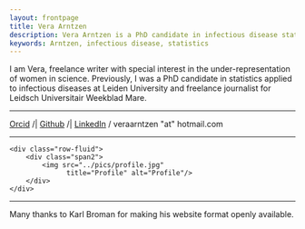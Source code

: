 ```yaml
---
layout: frontpage
title: Vera Arntzen
description: Vera Arntzen is a PhD candidate in infectious disease statistics at Mathematical Institute, Leiden University, The Netherlands.
keywords: Arntzen, infectious disease, statistics
---
```



I am Vera, freelance writer with special interest in the under-representation of women in science. Previously, I was a PhD candidate in statistics applied to infectious diseases at Leiden University and freelance journalist for Leidsch Universitair Weekblad Mare.

---
   
[Orcid](https://orcid.org/0000-0002-2642-9898) /| [Github](https://github.com/vharntzen) /| [LinkedIn](https://nl.linkedin.com/in/vera-arntzen-b48271163) / veraarntzen "at" hotmail.com

---

<div class="container">

    <div class="row-fluid">
        <div class="span2">
            <img src="../pics/profile.jpg"
                  title="Profile" alt="Profile"/>
        </div>
    </div>
</div>

---

Many thanks to Karl Broman for making his website format openly available.